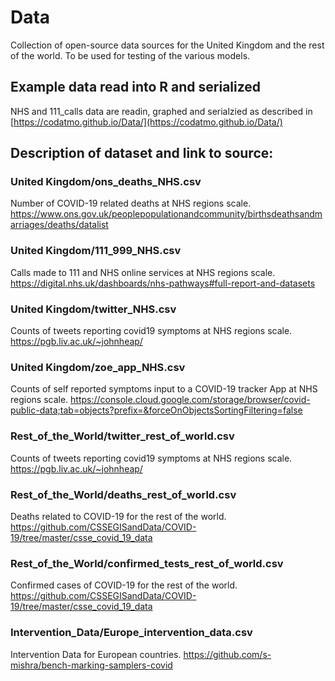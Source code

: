 # Data
Collection of open-source data sources for the United Kingdom and the rest of the world. To be used for testing of the various models.

## Example data read into R and serialized

NHS and 111_calls data are readin, graphed and serialzied as described in [https://codatmo.github.io/Data/](https://codatmo.github.io/Data/)

## Description of dataset and link to source: 
### United Kingdom/ons_deaths_NHS.csv
Number of COVID-19 related deaths at NHS regions scale.
https://www.ons.gov.uk/peoplepopulationandcommunity/birthsdeathsandmarriages/deaths/datalist

### United Kingdom/111_999_NHS.csv
Calls made to 111 and NHS online services at NHS regions scale.
https://digital.nhs.uk/dashboards/nhs-pathways#full-report-and-datasets

### United Kingdom/twitter_NHS.csv
Counts of tweets reporting covid19 symptoms at NHS regions scale.
https://pgb.liv.ac.uk/~johnheap/

### United Kingdom/zoe_app_NHS.csv
Counts of self reported symptoms input to a COVID-19 tracker App at NHS regions scale.
https://console.cloud.google.com/storage/browser/covid-public-data;tab=objects?prefix=&forceOnObjectsSortingFiltering=false

### Rest_of_the_World/twitter_rest_of_world.csv
Counts of tweets reporting covid19 symptoms at NHS regions scale.
https://pgb.liv.ac.uk/~johnheap/

### Rest_of_the_World/deaths_rest_of_world.csv
Deaths related to COVID-19 for the rest of the world.
https://github.com/CSSEGISandData/COVID-19/tree/master/csse_covid_19_data

### Rest_of_the_World/confirmed_tests_rest_of_world.csv
Confirmed cases of COVID-19 for the rest of the world.
https://github.com/CSSEGISandData/COVID-19/tree/master/csse_covid_19_data

### Intervention_Data/Europe_intervention_data.csv
Intervention Data for European countries.
https://github.com/s-mishra/bench-marking-samplers-covid
